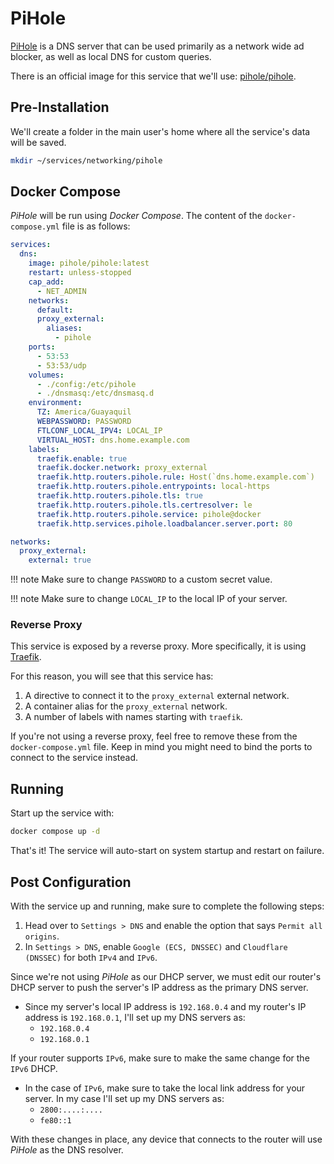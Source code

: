 # PiHole

[PiHole](https://pi-hole.net/) is a DNS server that can be used primarily as a network wide ad blocker, as well as local DNS for custom queries.

There is an official image for this service that we'll use: [pihole/pihole](https://hub.docker.com/r/pihole/pihole).

## Pre-Installation

We'll create a folder in the main user's home where all the service's data will be saved.

```bash
mkdir ~/services/networking/pihole
```

## Docker Compose

*PiHole* will be run using *Docker Compose*. The content of the `docker-compose.yml` file is as follows:

```yaml
services:
  dns:
    image: pihole/pihole:latest
    restart: unless-stopped
    cap_add:
      - NET_ADMIN
    networks:
      default:
      proxy_external:
        aliases:
          - pihole
    ports:
      - 53:53
      - 53:53/udp
    volumes:
      - ./config:/etc/pihole
      - ./dnsmasq:/etc/dnsmasq.d
    environment:
      TZ: America/Guayaquil
      WEBPASSWORD: PASSWORD
      FTLCONF_LOCAL_IPV4: LOCAL_IP
      VIRTUAL_HOST: dns.home.example.com
    labels:
      traefik.enable: true
      traefik.docker.network: proxy_external
      traefik.http.routers.pihole.rule: Host(`dns.home.example.com`)
      traefik.http.routers.pihole.entrypoints: local-https
      traefik.http.routers.pihole.tls: true
      traefik.http.routers.pihole.tls.certresolver: le
      traefik.http.routers.pihole.service: pihole@docker
      traefik.http.services.pihole.loadbalancer.server.port: 80

networks:
  proxy_external:
    external: true
```

!!! note
    Make sure to change `PASSWORD` to a custom secret value.

!!! note
    Make sure to change `LOCAL_IP` to the local IP of your server.

### Reverse Proxy

This service is exposed by a reverse proxy. More specifically, it is using [Traefik](../networking/traefik.md).

For this reason, you will see that this service has:

1. A directive to connect it to the `proxy_external` external network.
2. A container alias for the `proxy_external` network.
3. A number of labels with names starting with `traefik`.

If you're not using a reverse proxy, feel free to remove these from the `docker-compose.yml` file.
Keep in mind you might need to bind the ports to connect to the service instead.

## Running

Start up the service with:

```bash
docker compose up -d
```

That's it! The service will auto-start on system startup and restart on failure.

## Post Configuration

With the service up and running, make sure to complete the following steps:

1. Head over to `Settings > DNS` and enable the option that says `Permit all origins`.
2. In `Settings > DNS`, enable `Google (ECS, DNSSEC)` and `Cloudflare (DNSSEC)` for both `IPv4` and `IPv6`.

Since we're not using *PiHole* as our DHCP server, we must edit our router's DHCP server to push the server's IP address as the primary DNS server.

- Since my server's local IP address is `192.168.0.4` and my router's IP address is `192.168.0.1`, I'll set up my DNS servers as:
  - `192.168.0.4`
  - `192.168.0.1`

If your router supports `IPv6`, make sure to make the same change for the `IPv6` DHCP.

- In the case of `IPv6`, make sure to take the local link address for your server. In my case I'll set up my DNS servers as:
  - `2800:....:....`
  - `fe80::1`

With these changes in place, any device that connects to the router will use *PiHole* as the DNS resolver.
